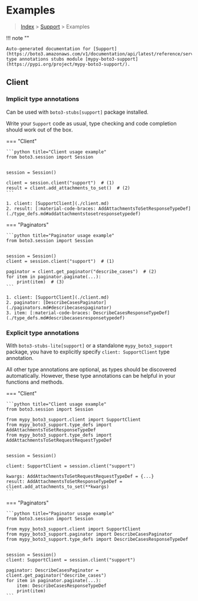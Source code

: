 # Examples

> [Index](../README.md) > [Support](./README.md) > Examples

!!! note ""

    Auto-generated documentation for [Support](https://boto3.amazonaws.com/v1/documentation/api/latest/reference/services/support.html#Support)
    type annotations stubs module [mypy-boto3-support](https://pypi.org/project/mypy-boto3-support/).

## Client

### Implicit type annotations

Can be used with `boto3-stubs[support]` package installed.

Write your `Support` code as usual,
type checking and code completion should work out of the box.


=== "Client"

    ```python title="Client usage example"
    from boto3.session import Session


    session = Session()

    client = session.client("support")  # (1)
    result = client.add_attachments_to_set()  # (2)
    ```

    1. client: [SupportClient](./client.md)
    2. result: [:material-code-braces: AddAttachmentsToSetResponseTypeDef](./type_defs.md#addattachmentstosetresponsetypedef) 



=== "Paginators"

    ```python title="Paginator usage example"
    from boto3.session import Session


    session = Session()
    client = session.client("support")  # (1)

    paginator = client.get_paginator("describe_cases")  # (2)
    for item in paginator.paginate(...):
        print(item)  # (3)
    ```

    1. client: [SupportClient](./client.md)
    2. paginator: [DescribeCasesPaginator](./paginators.md#describecasespaginator)
    3. item: [:material-code-braces: DescribeCasesResponseTypeDef](./type_defs.md#describecasesresponsetypedef) 




### Explicit type annotations

With `boto3-stubs-lite[support]`
or a standalone `mypy_boto3_support` package, you have to explicitly specify `client: SupportClient` type annotation.

All other type annotations are optional, as types should be discovered automatically.
However, these type annotations can be helpful in your functions and methods.


=== "Client"

    ```python title="Client usage example"
    from boto3.session import Session

    from mypy_boto3_support.client import SupportClient
    from mypy_boto3_support.type_defs import AddAttachmentsToSetResponseTypeDef
    from mypy_boto3_support.type_defs import AddAttachmentsToSetRequestRequestTypeDef


    session = Session()

    client: SupportClient = session.client("support")

    kwargs: AddAttachmentsToSetRequestRequestTypeDef = {...}
    result: AddAttachmentsToSetResponseTypeDef = client.add_attachments_to_set(**kwargs)
    ```



=== "Paginators"

    ```python title="Paginator usage example"
    from boto3.session import Session

    from mypy_boto3_support.client import SupportClient
    from mypy_boto3_support.paginator import DescribeCasesPaginator
    from mypy_boto3_support.type_defs import DescribeCasesResponseTypeDef


    session = Session()
    client: SupportClient = session.client("support")

    paginator: DescribeCasesPaginator = client.get_paginator("describe_cases")
    for item in paginator.paginate(...):
        item: DescribeCasesResponseTypeDef
        print(item)
    ```





